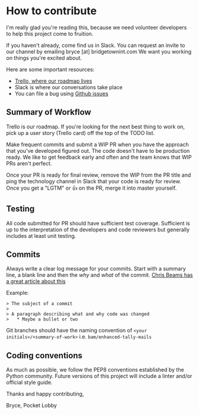 # How to contribute

I'm really glad you're reading this, because we need volunteer developers to help this project come to fruition.

If you haven't already, come find us in Slack. You can request an invite to our channel by emailing bryce [at] bridgetownint.com
We want you working on things you're excited about.

Here are some important resources:

  * [Trello, where our roadmap lives](https://trello.com/b/JbO24cjt/constituent-software)
  * Slack is where our conversations take place
  * You can file a bug using [Github issues](https://github.com/PocketLobby/sausage/issues)


## Summary of Workflow

Trello is our roadmap. If you're looking for the next best thing to work on, pick up a user story (Trello card) off the
top of the TODO list.

Make frequent commits and submit a WIP PR when you have the approach that you've developed figured out. The code doesn't
have to be production ready. We like to get feedback early and often and the team knows that WIP PRs aren't perfect.

Once your PR is ready for final review, remove the WIP from the PR title and ping the technology channel in Slack that
your code is ready for review. Once you get a "LGTM" or :+1: on the PR, merge it into master yourself.

## Testing

All code submitted for PR should have sufficient test coverage. Sufficient is up to the interpretation of the developers
and code reviewers but generally includes at least unit testing.

## Commits

Always write a clear log message for your commits. Start with a summary line, a blank line and then the _why_ and _what_
of the commit. [Chris Beams has a great article about this](https://chris.beams.io/posts/git-commit/)

Example:

    > The subject of a commit
    > 
    > A paragraph describing what and why code was changed
    >   * Maybe a bullet or two
    
Git branches should have the naming convention of `<your initials>/<summary-of-work>` i.e. `bam/enhanced-tally-mails`

## Coding conventions

As much as possible, we follow the PEP8 conventions established by the Python community. Future versions of this project
will include a linter and/or official style guide.

Thanks and happy contributing,

Bryce, Pocket Lobby
